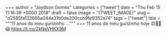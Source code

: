 
+++
author = "Jaydson Gomes"
categories = ["tweet"]
date = "Thu Feb 15 11:16:39 +0000 2018"
draft = false
image = "{TWEET_IMAGE}"
slug = "d2585fa132665a044a31b0de200ccb9fe9352a74"
tags = ["tweet"]
title = """11 anos do meu gurizinho ..."""
+++
11 anos do meu gurizinho hoje 😍🎉🎉😱 https://t.co/ZkNeVHKX9M
